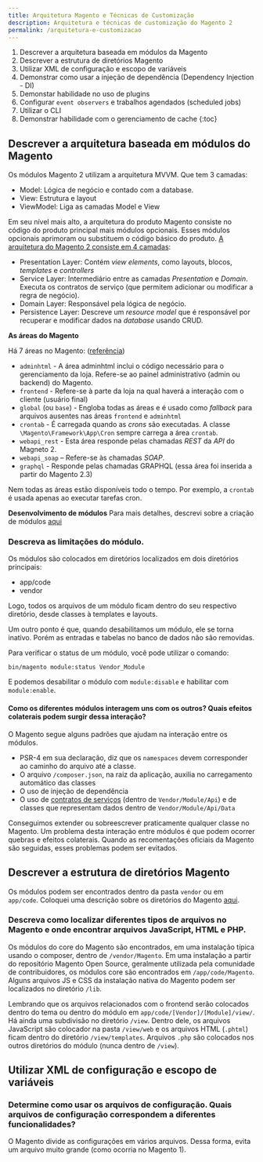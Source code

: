 ```yaml
---
title: Arquitetura Magento e Técnicas de Customização
description: Arquitetura e técnicas de customização do Magento 2
permalink: /arquitetura-e-customizacao
---
```


1. Descrever a arquitetura baseada em módulos da Magento
2. Descrever a estrutura de diretórios Magento 
3. Utilizar XML de configuração e escopo de variáveis
4. Demonstrar como usar a injeção de dependência (Dependency Injection - DI) 
5. Demonstar habilidade no uso de plugins
6. Configurar `event observers` e trabalhos agendados (scheduled jobs)
7. Utilizar o CLI 
8. Demonstrar habilidade com o gerenciamento de cache
{:toc}

## Descrever a arquitetura baseada em módulos do Magento

Os módulos Magento 2 utilizam a arquitetura MVVM. Que tem 3 camadas:
- Model: Lógica de negócio e contado com a database.
- View: Estrutura e layout
- ViewModel: Liga as camadas Model e View

Em seu nível mais alto, a arquitetura do produto Magento consiste no código do produto principal mais módulos opcionais. Esses módulos opcionais aprimoram ou substituem o código básico do produto.
[A arquitetura do Magento 2 consiste em 4 camadas](https://devdocs.magento.com/guides/v2.4/architecture/archi_perspectives/ALayers_intro.html):
- Presentation Layer: Contém _view elements_, como layouts, blocos, _templates_ e _controllers_
- Service Layer: Intermediário entre as camadas _Presentation_ e _Domain_. Executa os contratos de serviço (que permitem adicionar ou modificar a regra de negócio).
- Domain Layer: Responsável pela lógica de negócio.
- Persistence Layer: Descreve um _resource model_ que é responsável por recuperar e modificar dados na _database_ usando CRUD.

**As áreas do Magento**

Há 7 áreas no Magento: ([referência](https://devdocs.magento.com/guides/v2.4/architecture/archi_perspectives/components/modules/mod_and_areas.html#magento-area-types))

- `adminhtml` - A área adminhtml inclui o código necessário para o gerenciamento da loja. Refere-se ao painel administrativo (admin ou backend) do Magento. 
- `frontend` - Refere-se à parte da loja na qual haverá a interação com o cliente (usuário final)
- `global` (ou `base`) - Engloba todas as áreas e é usado como _fallback_ para arquivos ausentes nas áreas `frontend` e `adminhtml`
- `crontab` - É carregada quando as _crons_ são executadas. A classe `\Magento\Framework\App\Cron` sempre carrega a área `crontab`.
- `webapi_rest` - Esta área responde pelas chamadas _REST_ da _API_ do Magneto 2.
- `webapi_soap` – Refere-se às chamadas _SOAP_.
- `graphql` - Responde pelas chamadas GRAPHQL (essa área foi inserida a partir do Magento 2.3)

Nem todas as áreas estão disponíveis todo o tempo. Por exemplo, a `crontab` é usada apenas ao executar tarefas cron.

**Desenvolvimento de módulos**
Para mais detalhes, descrevi sobre a criação de módulos [aqui](https://ligiasalzano.github.io/magento2-exam-AD0-E702/arquitetura-e-customizacao#quais-s%C3%A3o-os-principais-passos-para-adicionar-um-novo-m%C3%B3dulo)

### Descreva as limitações do módulo. 
Os módulos são colocados em diretórios localizados em dois diretórios principais:
- app/code
- vendor

Logo, todos os arquivos de um módulo ficam dentro do seu respectivo diretório, desde classes à templates e layouts.

Um outro ponto é que, quando desabilitamos um módulo, ele se torna inativo. Porém as entradas e tabelas no banco de dados não são removidas.

Para verificar o status de um módulo, você pode utilizar o comando:
```
bin/magento module:status Vendor_Module
```
E podemos desabilitar o módulo com `module:disable` e habilitar com `module:enable`.


#### Como os diferentes módulos interagem uns com os outros? Quais efeitos colaterais podem surgir dessa interação?

O Magento segue alguns padrões que ajudam na interação entre os módulos.

- PSR-4 em sua declaração, diz que os `namespaces` devem corresponder ao caminho do arquivo até a classe.
- O arquivo `/composer.json`, na raiz da aplicação, auxilia no carregamento automático das classes
- O uso de injeção de dependência
- O uso de [contratos de serviços](https://alankent.me/2014/10/31/magento-2-service-contract-patterns/) (dentro de `Vendor/Module/Api`) e de classes que representam dados dentro de `Vendor/Module/Api/Data`

Conseguimos extender ou sobreescrever praticamente qualquer classe no Magento. Um problema desta interação entre módulos é que podem ocorrer quebras e efeitos colaterais. Quando as recomentações oficiais da Magento são seguidas, esses problemas podem ser evitados.

## Descrever a estrutura de diretórios Magento

Os módulos podem ser encontrados dentro da pasta `vendor` ou em `app/code`. Coloquei uma descrição sobre os diretórios do Magento [aqui](https://ligiasalzano.github.io/magento2-exam-AD0-E702/arquitetura-e-customizacao#descrever-a-estrutura-de-diret%C3%B3rios-do-magento).


### Descreva como localizar diferentes tipos de arquivos no Magento e onde encontrar arquivos JavaScript, HTML e PHP.

Os módulos do core do Magento são encontrados, em uma instalação típica usando o composer, dentro de `/vendor/Magento`. Em uma instalação a partir do repositório Magento Open Source, geralmente utilizada pela comunidade de contribuidores, os módulos core são encontrados em `/app/code/Magento`. Alguns arquivos JS e CSS da instalação nativa do Magento podem ser localizados no diretório `/lib`.

Lembrando que os arquivos relacionados com o frontend serão colocados dentro do tema ou dentro do módulo em `app/code/[Vendor]/[Module]/view/`. 
Há ainda uma subdivisão no diretório `/view`. Dentro dele, os arquivos JavaScript são colocador na pasta `/view/web` e os arquivos HTML (`.phtml`) ficam dentro do diretório `/view/templates`. Arquivos `.php` são colocados nos outros diretórios do módulo (nunca dentro de `/view`).

## Utilizar XML de configuração e escopo de variáveis
### Determine como usar os arquivos de configuração. Quais arquivos de configuração correspondem a diferentes funcionalidades?

O Magento divide as configurações em vários arquivos. Dessa forma, evita um arquivo muito grande (como ocorria no Magento 1).
